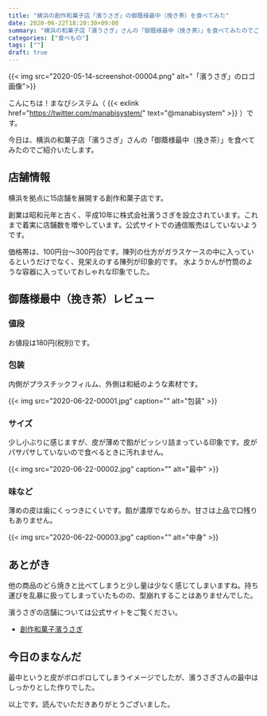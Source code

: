 ```yaml
---
title: "横浜の創作和菓子店「濱うさぎ」の御蔭様最中（挽き茶）を食べてみた"
date: 2020-06-22T18:20:30+09:00
summary: "横浜の和菓子店「濱うさぎ」さんの「御蔭様最中（挽き茶）」を食べてみたのでご紹介いたします。"
categories: ["食べもの"]
tags: [""]
draft: true
---
```


{{< img src="2020-05-14-screenshot-00004.png" alt="「濱うさぎ」のロゴ画像">}}

こんにちは！まなびシステム（ {{< exlink href="https://twitter.com/manabisystem/" text="@manabisystem" >}} ）です。

今日は、横浜の和菓子店「濱うさぎ」さんの「御蔭様最中（挽き茶）」を食べてみたのでご紹介いたします。

## 店舗情報

横浜を拠点に15店舗を展開する創作和菓子店です。

創業は昭和元年と古く、平成10年に株式会社濱うさぎを設立されています。これまで着実に店舗数を増やしています。公式サイトでの通信販売はしていないようです。

価格帯は、100円台～300円台です。陳列の仕方がガラスケースの中に入っているというだけでなく、見栄えのする陳列が印象的です。
水ようかんが竹筒のような容器に入っていておしゃれな印象でした。

## 御蔭様最中（挽き茶）レビュー

### 値段

お値段は180円(税別)です。

### 包装

内側がプラスチックフィルム、外側は和紙のような素材です。

{{< img src="2020-06-22-00001.jpg" caption="" alt="包装" >}}

### サイズ

少し小ぶりに感じますが、皮が薄めで餡がビッシリ詰まっている印象です。皮がパサパサしていないので食べるときに汚れません。

{{< img src="2020-06-22-00002.jpg" caption="" alt="最中" >}}

### 味など

薄めの皮は歯にくっつきにくいです。餡が濃厚でなめらか。甘さは上品で口残りもありません。

{{< img src="2020-06-22-00003.jpg" caption="" alt="中身" >}}

## あとがき

他の商品のどら焼きと比べてしまうと少し量は少なく感じてしまいますね。持ち運びを乱暴に扱ってしまっていたものの、型崩れすることはありませんでした。

濱うさぎの店舗については公式サイトをご覧ください。

- [創作和菓子濱うさぎ](https://www.hamausagi.com/)

## 今日のまなんだ

最中というと皮がボロボロしてしまうイメージでしたが、濱うさぎさんの最中はしっかりとした作りでした。

以上です。読んでいただきありがとうございました。
